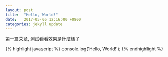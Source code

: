 ```yaml
---
layout: post
title:  "Hello, World!"
date:   2017-05-05 12:16:00 +0800
categories: jekyll update
---
```


第一篇文章, 測試看看效果是什麼樣子

{% highlight javascript %}
console.log('Hello, World!');
{% endhighlight %}


